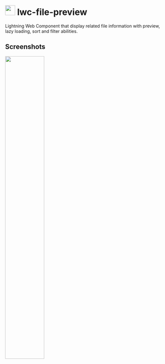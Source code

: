 # <img src="https://public.gavignon.io/images/lwc-file-preview-logo.png" width="32" height="32"> lwc-file-preview

Lightning Web Component that display related file information with preview, lazy loading, sort and filter abilities.

## Screenshots

<img src="https://public.gavignon.io/images/lwc-file-preview.jpg" width="50%">
